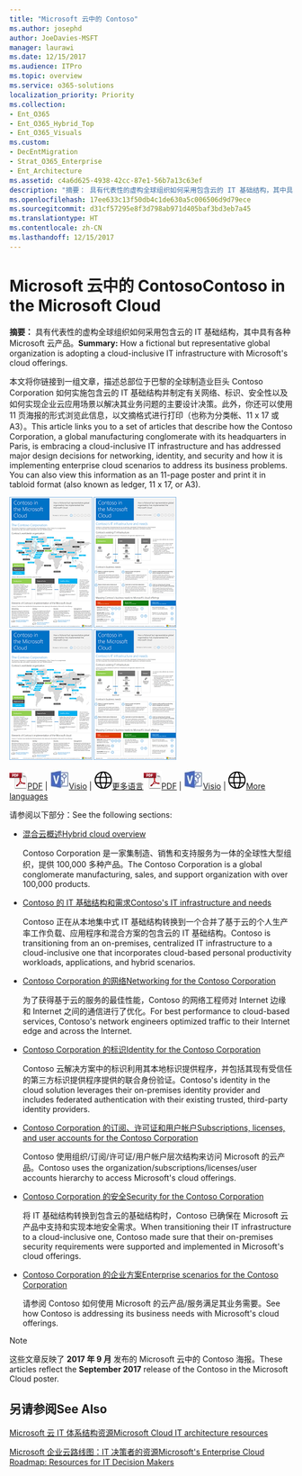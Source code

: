 ```yaml
---
title: "Microsoft 云中的 Contoso"
ms.author: josephd
author: JoeDavies-MSFT
manager: laurawi
ms.date: 12/15/2017
ms.audience: ITPro
ms.topic: overview
ms.service: o365-solutions
localization_priority: Priority
ms.collection:
- Ent_O365
- Ent_O365_Hybrid_Top
- Ent_O365_Visuals
ms.custom:
- DecEntMigration
- Strat_O365_Enterprise
- Ent_Architecture
ms.assetid: c4a6d625-4938-42cc-87e1-56b7a13c63ef
description: "摘要： 具有代表性的虚构全球组织如何采用包含云的 IT 基础结构，其中具有各种 Microsoft 云产品。"
ms.openlocfilehash: 17ee633c13f50db4c1de630a5c006506d9d79ece
ms.sourcegitcommit: d31cf57295e8f3d798ab971d405baf3bd3eb7a45
ms.translationtype: HT
ms.contentlocale: zh-CN
ms.lasthandoff: 12/15/2017
---
```

# <a name="contoso-in-the-microsoft-cloud"></a><span data-ttu-id="e6329-103">Microsoft 云中的 Contoso</span><span class="sxs-lookup"><span data-stu-id="e6329-103">Contoso in the Microsoft Cloud</span></span>

 <span data-ttu-id="e6329-104">**摘要：** 具有代表性的虚构全球组织如何采用包含云的 IT 基础结构，其中具有各种 Microsoft 云产品。</span><span class="sxs-lookup"><span data-stu-id="e6329-104">**Summary:** How a fictional but representative global organization is adopting a cloud-inclusive IT infrastructure with Microsoft's cloud offerings.</span></span>
  
<span data-ttu-id="e6329-p101">本文将你链接到一组文章，描述总部位于巴黎的全球制造业巨头 Contoso Corporation 如何实施包含云的 IT 基础结构并制定有关网络、标识、安全性以及如何实现企业云应用场景以解决其业务问题的主要设计决策。此外，你还可以使用 11 页海报的形式浏览此信息，以文摘格式进行打印（也称为分类帐、11 x 17 或 A3）。</span><span class="sxs-lookup"><span data-stu-id="e6329-p101">This article links you to a set of articles that describe how the Contoso Corporation, a global manufacturing conglomerate with its headquarters in Paris, is embracing a cloud-inclusive IT infrastructure and has addressed major design decisions for networking, identity, and security and how it is implementing enterprise cloud scenarios to address its business problems. You can also view this information as an 11-page poster and print it in tabloid format (also known as ledger, 11 x 17, or A3).</span></span>
  
<span data-ttu-id="e6329-107">[![海报缩略图：Microsoft 云中的 Contoso。](images/Contoso_Poster/Thumbnail.png)](https://www.microsoft.com/download/details.aspx?id=54427)</span><span class="sxs-lookup"><span data-stu-id="e6329-107">[![Thumb image of the Contoso in the Microsoft Cloud poster.](images/Contoso_Poster/Thumbnail.png)](https://www.microsoft.com/download/details.aspx?id=54427)</span></span>
  
<span data-ttu-id="e6329-108">![PDF 文件](images/Common_Images/PDFIcon.png)[PDF](https://go.microsoft.com/fwlink/p/?linkid=842085)  | ![Visio 文件](images/Common_Images/VisioIcon.png)[Visio](https://go.microsoft.com/fwlink/p/?linkid=842086)  | ![参阅包含其他语言版本的页面](images/Common_Images/GlobeIcon.png)[更多语言](https://www.microsoft.com/download/details.aspx?id=54427)</span><span class="sxs-lookup"><span data-stu-id="e6329-108">![PDF file](images/Common_Images/PDFIcon.png)[PDF](https://go.microsoft.com/fwlink/p/?linkid=842085)  | ![Visio file](images/Common_Images/VisioIcon.png)[Visio](https://go.microsoft.com/fwlink/p/?linkid=842086)  | ![See a page with versions in additional languages](images/Common_Images/GlobeIcon.png)[More languages](https://www.microsoft.com/download/details.aspx?id=54427)</span></span>
  
<span data-ttu-id="e6329-109">请参阅以下部分：</span><span class="sxs-lookup"><span data-stu-id="e6329-109">See the following sections:</span></span>
  
- [<span data-ttu-id="e6329-110">混合云概述</span><span class="sxs-lookup"><span data-stu-id="e6329-110">Hybrid cloud overview</span></span>](hybrid-cloud-overview.md)
    
    <span data-ttu-id="e6329-111">Contoso Corporation 是一家集制造、销售和支持服务为一体的全球性大型组织，提供 100,000 多种产品。</span><span class="sxs-lookup"><span data-stu-id="e6329-111">The Contoso Corporation is a global conglomerate manufacturing, sales, and support organization with over 100,000 products.</span></span>
    
- [<span data-ttu-id="e6329-112">Contoso 的 IT 基础结构和需求</span><span class="sxs-lookup"><span data-stu-id="e6329-112">Contoso's IT infrastructure and needs</span></span>](contoso-it-infrastructure-and-needs.md)
    
    <span data-ttu-id="e6329-113">Contoso 正在从本地集中式 IT 基础结构转换到一个合并了基于云的个人生产率工作负载、应用程序和混合方案的包含云的 IT 基础结构。</span><span class="sxs-lookup"><span data-stu-id="e6329-113">Contoso is transitioning from an on-premises, centralized IT infrastructure to a cloud-inclusive one that incorporates cloud-based personal productivity workloads, applications, and hybrid scenarios.</span></span>
    
- [<span data-ttu-id="e6329-114">Contoso Corporation 的网络</span><span class="sxs-lookup"><span data-stu-id="e6329-114">Networking for the Contoso Corporation</span></span>](networking-for-the-contoso-corporation.md)
    
    <span data-ttu-id="e6329-115">为了获得基于云的服务的最佳性能，Contoso 的网络工程师对 Internet 边缘和 Internet 之间的通信进行了优化。</span><span class="sxs-lookup"><span data-stu-id="e6329-115">For best performance to cloud-based services, Contoso's network engineers optimized traffic to their Internet edge and across the Internet.</span></span>
    
- [<span data-ttu-id="e6329-116">Contoso Corporation 的标识</span><span class="sxs-lookup"><span data-stu-id="e6329-116">Identity for the Contoso Corporation</span></span>](identity-for-the-contoso-corporation.md)
    
    <span data-ttu-id="e6329-117">Contoso 云解决方案中的标识利用其本地标识提供程序，并包括其现有受信任的第三方标识提供程序提供的联合身份验证。</span><span class="sxs-lookup"><span data-stu-id="e6329-117">Contoso's identity in the cloud solution leverages their on-premises identity provider and includes federated authentication with their existing trusted, third-party identity providers.</span></span>
    
- [<span data-ttu-id="e6329-118">Contoso Corporation 的订阅、许可证和用户帐户</span><span class="sxs-lookup"><span data-stu-id="e6329-118">Subscriptions, licenses, and user accounts for the Contoso Corporation</span></span>](subscriptions-licenses-and-user-accounts-for-the-contoso-corporation.md)
    
    <span data-ttu-id="e6329-119">Contoso 使用组织/订阅/许可证/用户帐户层次结构来访问 Microsoft 的云产品。</span><span class="sxs-lookup"><span data-stu-id="e6329-119">Contoso uses the organization/subscriptions/licenses/user accounts hierarchy to access Microsoft's cloud offerings.</span></span>
    
- [<span data-ttu-id="e6329-120">Contoso Corporation 的安全</span><span class="sxs-lookup"><span data-stu-id="e6329-120">Security for the Contoso Corporation</span></span>](security-for-the-contoso-corporation.md)
    
    <span data-ttu-id="e6329-121">将 IT 基础结构转换到包含云的基础结构时，Contoso 已确保在 Microsoft 云产品中支持和实现本地安全需求。</span><span class="sxs-lookup"><span data-stu-id="e6329-121">When transitioning their IT infrastructure to a cloud-inclusive one, Contoso made sure that their on-premises security requirements were supported and implemented in Microsoft's cloud offerings.</span></span>
    
- [<span data-ttu-id="e6329-122">Contoso Corporation 的企业方案</span><span class="sxs-lookup"><span data-stu-id="e6329-122">Enterprise scenarios for the Contoso Corporation</span></span>](enterprise-scenarios-for-the-contoso-corporation.md)
    
    <span data-ttu-id="e6329-123">请参阅 Contoso 如何使用 Microsoft 的云产品/服务满足其业务需要。</span><span class="sxs-lookup"><span data-stu-id="e6329-123">See how Contoso is addressing its business needs with Microsoft's cloud offerings.</span></span>
    
> [!NOTE]
> <span data-ttu-id="e6329-124">这些文章反映了 **2017 年 9 月** 发布的 Microsoft 云中的 Contoso 海报。</span><span class="sxs-lookup"><span data-stu-id="e6329-124">These articles reflect the **September 2017** release of the Contoso in the Microsoft Cloud poster.</span></span>
  
## <a name="see-also"></a><span data-ttu-id="e6329-125">另请参阅</span><span class="sxs-lookup"><span data-stu-id="e6329-125">See Also</span></span>

[<span data-ttu-id="e6329-126">Microsoft 云 IT 体系结构资源</span><span class="sxs-lookup"><span data-stu-id="e6329-126">Microsoft Cloud IT architecture resources</span></span>](microsoft-cloud-it-architecture-resources.md)

<span data-ttu-id="e6329-127">[Microsoft 企业云路线图：IT 决策者的资源]((https://sway.com/FJ2xsyWtkJc2taRD))</span><span class="sxs-lookup"><span data-stu-id="e6329-127">[Microsoft's Enterprise Cloud Roadmap: Resources for IT Decision Makers]((https://sway.com/FJ2xsyWtkJc2taRD))</span></span>




